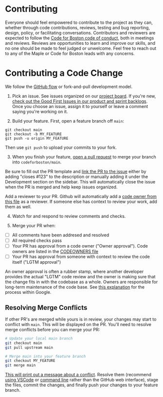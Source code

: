 # Contributing

Everyone should feel empowered to contribute to the project as they can, whether through code contributions, reviews, testing and bug reporting, design, policy, or facilitating conversations. Contributors and reviewers are expected to follow the [Code for Boston code of conduct](https://www.codeforboston.org/code-of-conduct/), both in meetings and reviews. Reviews are opportunities to learn and improve our skills, and no one should be made to feel judged or unwelcome. Feel free to reach out to any of the Maple or Code for Boston leads with any concerns.

# Contributing a Code Change

We follow the [GitHub flow](https://docs.github.com/en/get-started/quickstart/github-flow) or fork-and-pull development model.

1. Pick an issue. See issues organized on our [project board](https://app.zenhub.com/workspaces/design-and-development-629389aa02e9d200139c90b8/board). If you're new, [check out the Good First Issues in our product and sprint backlogs](https://app.zenhub.com/workspaces/design-and-development-629389aa02e9d200139c90b8/board?labels=good%20first%20issue). Once you choose an issue, assign it to yourself or leave a comment saying you're working on it.

2. Build your feature. First, open a feature branch off `main`:

```
git checkout main
git checkout -b MY_FEATURE
git push -u origin MY_FEATURE
```

Then use `git push` to upload your commits to your fork.

3. When you finish your feature, [open a pull request](https://docs.github.com/en/pull-requests/collaborating-with-pull-requests/proposing-changes-to-your-work-with-pull-requests/creating-a-pull-request-from-a-fork) to merge your branch into `codeforboston/main`.

Be sure to fill out the PR template and [link the PR to the issue](https://docs.github.com/en/issues/tracking-your-work-with-issues/linking-a-pull-request-to-an-issue) either by adding "closes #123" to the description or manually adding it under the Development section on the sidebar. This will automatically close the issue when the PR is merged and help keep issues organized.

Add a reviewer to your PR. Github will automatically add a [code owner from this file](./.github/CODEOWNERS) as a reviewer. If someone else has context to review your work, add them as well.

4. Watch for and respond to review comments and checks.

5. Merge your PR when:

- [ ] All comments have been addresed and resolved
- [ ] All required checks pass
- [ ] Your PR has approval from a code owner ("Owner approval"). Code owners are listed in the [CODEOWNERS file](./.github/CODEOWNERS)
- [ ] Your PR has approval from someone with context to review the code itself ("LGTM approval")

An owner approval is often a rubber stamp, where another developer provides the actual "LGTM" code review and the owner is making sure that the change fits in with the codebase as a whole. Owners are responsible for long-term maintenance of the code base. See [this explanation](https://abseil.io/resources/swe-book/html/ch09.html#:~:text=Approval%20from%20one%20of%20the%20code%20owners) for the process within Google.

## Resolving Merge Conflicts

If other PR's are merged while yours is in review, your changes may start to conflict with `main`. This will be displayed on the PR. You'll need to resolve merge conflicts before you can merge your PR:

```bash
# Update your local main branch
git checkout main
git pull upstream main

# Merge main into your feature branch
git checkout MY_FEATURE
git merge main
```

[This will print out a message about a conflict](https://docs.github.com/en/pull-requests/collaborating-with-pull-requests/addressing-merge-conflicts/about-merge-conflicts). Resolve them (recommend [using VSCode](https://www.youtube.com/watch?v=QmKdodJU-js) or [command line](https://docs.github.com/en/pull-requests/collaborating-with-pull-requests/addressing-merge-conflicts/resolving-a-merge-conflict-using-the-command-line) rather than the GitHub web interface), stage the files, commit the changes, and finally push your changes to your feature branch.
